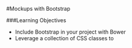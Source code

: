 #Mockups with Bootstrap

###Learning Objectives

* Include Bootstrap in your project with Bower
* Leverage a collection of CSS classes to 